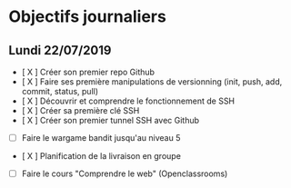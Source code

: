 # Objectifs journaliers

## Lundi 22/07/2019


* [ X ] Créer son premier repo Github
* [ X ] Faire ses première manipulations de versionning (init, push, add, commit, status, pull)
* [ X  ] Découvrir et comprendre le fonctionnement de SSH
* [ X ] Créer sa première clé SSH
* [ X ] Créer son premier tunnel SSH avec Github
* [  ] Faire le wargame bandit jusqu'au niveau 5 
* [ X ] Planification de la livraison en groupe
* [  ] Faire le cours "Comprendre le web" (Openclassrooms)
